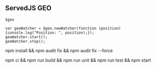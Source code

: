 ## ServedJS GEO

    $geo

    var geoWatcher = $geo.newWatcher(function (position) {console.log("Position: ", position);});
    geoWatcher.start();
    geoWatcher.stop();

npm install && npm audit fix && npm audit fix --force

npm ci && npm run build && npm run unit && npm run test && npm start
